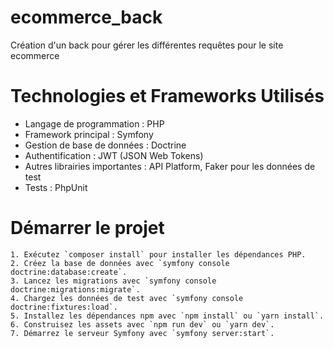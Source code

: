 # ecommerce_back
Création d'un back pour gérer les différentes requêtes pour le site ecommerce


# Technologies et Frameworks Utilisés

* Langage de programmation : PHP
* Framework principal : Symfony
* Gestion de base de données : Doctrine
* Authentification : JWT (JSON Web Tokens)
* Autres librairies importantes : API Platform, Faker pour les données de test
* Tests : PhpUnit

# Démarrer le projet 

    1. Exécutez `composer install` pour installer les dépendances PHP.
    2. Créez la base de données avec `symfony console doctrine:database:create`.
    3. Lancez les migrations avec `symfony console doctrine:migrations:migrate`.
    4. Chargez les données de test avec `symfony console doctrine:fixtures:load`.
    5. Installez les dépendances npm avec `npm install` ou `yarn install`.
    6. Construisez les assets avec `npm run dev` ou `yarn dev`.
    7. Démarrez le serveur Symfony avec `symfony server:start`.
